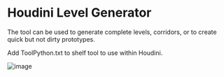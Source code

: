 # Houdini Level Generator

The tool can be used to generate complete levels, corridors, or to create quick but not dirty prototypes.

Add ToolPython.txt to shelf tool to use within Houdini.

![image](https://github.com/user-attachments/assets/541547d4-0530-4fe9-b36f-2210e4888d7d)
